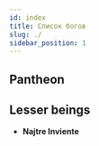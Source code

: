 ```yaml
---
id: index
title: Список богов
slug: ./
sidebar_position: 1
---
```


## Pantheon

## Lesser beings

- **Najtre Inviente**
